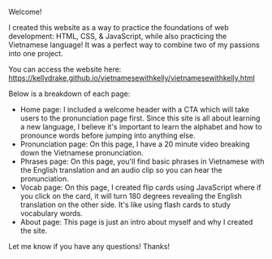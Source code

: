 Welcome!

I created this website as a way to practice the foundations of web development: HTML, CSS, & JavaScript, while also practicing the Vietnamese language! It was a perfect way to combine two of my passions into one project.  

You can access the website here: https://kellydrake.github.io/vietnamesewithkelly/vietnamesewithkelly.html 

Below is a breakdown of each page:
  - Home page: I included a welcome header with a CTA which will take users to the pronunciation page first. Since this site is all about learning a new language, I believe it's important to learn the alphabet and how to pronounce words before jumping into anything else.
  - Pronunciation page: On this page, I have a 20 minute video breaking down the Vietnamese pronunciation. 
  - Phrases page: On this page, you'll find basic phrases in Vietnamese with the English translation and an audio clip so you can hear the pronunciation.
  - Vocab page: On this page, I created flip cards using JavaScript where if you click on the card, it will turn 180 degrees revealing the English translation on the other side. It's like using flash cards to study vocabulary words.
  - About page: This page is just an intro about myself and why I created the site. 

Let me know if you have any questions! Thanks! 
